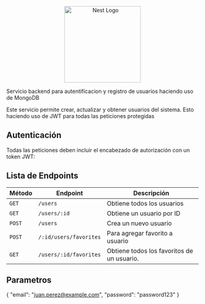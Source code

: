 <p align="center">
  <a href="http://nestjs.com/" target="blank"><img src="https://nestjs.com/img/logo-small.svg" width="200" alt="Nest Logo" /></a>
</p>

Servicio backend para autentificacion y registro de usuarios haciendo uso de MongoDB

Este servicio permite crear, actualizar y obtener usuarios del sistema. Esto haciendo uso de JWT para todas las peticiones protegidas

## Autenticación

Todas las peticiones deben incluir el encabezado de autorización con un token JWT:

## Lista de Endpoints

| Método | Endpoint               | Descripción                                |
| ------ | ---------------------- | ------------------------------------------ |
| `GET`  | `/users`               | Obtiene todos los usuarios                 |
| `GET`  | `/users/:id`           | Obtiene un usuario por ID                  |
| `POST` | `/users`               | Crea un nuevo usuario                      |
| `POST` | `/:id/users/favorites` | Para agregar favorito a usuario            |
| `GET`  | `/users/:id/favorites` | Obtiene todos los favoritos de un usuario. |

## Parametros

{
"email": "juan.perez@example.com",
"password": "password123"
}
